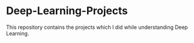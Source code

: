 # Deep-Learning-Projects
This repository contains the projects which I did while understanding Deep Learning.
